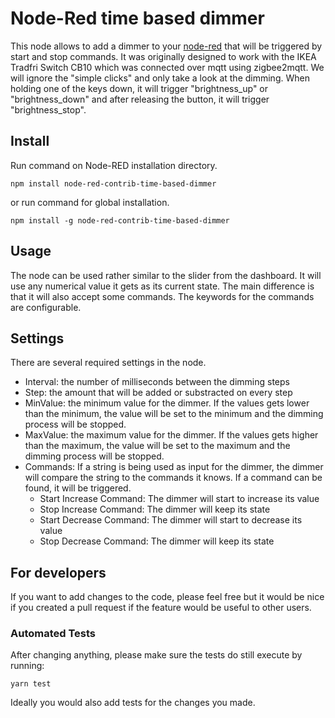 # Node-Red time based dimmer

This node allows to add a dimmer to your [node-red][1] that will be triggered by start and stop commands. It was originally designed to work with the IKEA Tradfri Switch CB10 which was connected over mqtt using zigbee2mqtt. We will ignore the "simple clicks" and only take a look at the dimming. When holding one of the keys down, it will trigger "brightness_up" or "brightness_down" and after releasing the button, it will trigger "brightness_stop".

## Install 

Run command on Node-RED installation directory.

    npm install node-red-contrib-time-based-dimmer

or run command for global installation.

    npm install -g node-red-contrib-time-based-dimmer

## Usage

The node can be used rather similar to the slider from the dashboard. It will use any numerical value it gets as its current state. The main difference is that it will also accept some commands. The keywords for the commands are configurable.

## Settings 

There are several required settings in the node. 
* Interval: the number of milliseconds between the dimming steps
* Step: the amount that will be added or substracted on every step
* MinValue: the minimum value for the dimmer. If the values gets lower than the minimum, the value will be set to the minimum and the dimming process will be stopped.
* MaxValue: the maximum value for the dimmer. If the values gets higher than the maximum, the value will be set to the maximum and the dimming process will be stopped.
* Commands: If a string is being used as input for the dimmer, the dimmer will compare the string to the commands it knows. If a command can be found, it will be triggered. 
  * Start Increase Command: The dimmer will start to increase its value
  * Stop Increase Command: The dimmer will keep its state
  * Start Decrease Command: The dimmer will start to decrease its value
  * Stop Decrease Command: The dimmer will keep its state

## For developers

If you want to add changes to the code, please feel free but it would be nice if you created a pull request if the feature would be useful to other users.

### Automated Tests

After changing anything, please make sure the tests do still execute by running:

    yarn test

Ideally you would also add tests for the changes you made.

[1]:http://nodered.org

